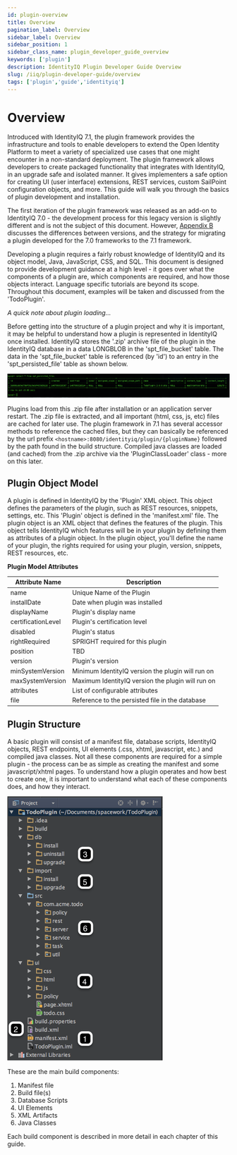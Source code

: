 ```yaml
---
id: plugin-overview
title: Overview
pagination_label: Overview
sidebar_label: Overview
sidebar_position: 1
sidebar_class_name: plugin_developer_guide_overview
keywords: ['plugin']
description: IdentityIQ Plugin Developer Guide Overview
slug: /iiq/plugin-developer-guide/overview
tags: ['plugin','guide','identityiq']
---
```


# Overview

Introduced with IdentityIQ 7.1, the plugin framework provides the infrastructure and tools to enable developers to extend the Open Identity Platform to meet a variety of specialized use cases that one might encounter in a non-standard deployment. The plugin framework allows developers to create packaged functionality that integrates with IdentityIQ, in an upgrade safe and isolated manner. It gives implementers a safe option for creating UI (user interface) extensions, REST services, custom SailPoint configuration objects, and more. This guide will walk you through the basics of plugin development and installation.

The first iteration of the plugin framework was released as an add-on to IdentityIQ 7.0 - the development process for this legacy version is slightly different and is not the subject of this document. However, [Appendix B](../appendix-b/index.md) discusses the differences between versions, and the strategy for migrating a plugin developed for the 7.0 frameworks to the 7.1 framework.

Developing a plugin requires a fairly robust knowledge of IdentityIQ and its object model, Java, JavaScript, CSS, and SQL. This document is designed to provide development guidance at a high level - it goes over what the components of a plugin are, which components are required, and how those objects interact. Language specific tutorials are beyond its scope. Throughout this document, examples will be taken and discussed from the 'TodoPlugin'.

*A quick note about plugin loading...*

Before getting into the structure of a plugin project and why it is important, it may be helpful to understand how a plugin is represented in IdentityIQ once installed. IdentityIQ stores the '.zip' archive file of the plugin in the IdentityIQ database in a data LONGBLOB in the 'spt_file_bucket' table. The data in the 'spt_file_bucket' table is referenced (by 'id') to an entry in the 'spt_persisted_file' table as shown below.

![Persisted File](../img/persisted_file.png)

Plugins load from this .zip file after installation or an application server restart. The .zip file is extracted, and all important (html, css, js, etc) files are cached for later use. The plugin framework in 7.1 has several accessor methods to reference the cached files, but they can basically be referenced by the url prefix `<hostname>:8080/identityiq/plugin/{pluginName}` followed by the path found in the build structure. Compiled java classes are loaded (and cached) from the .zip archive via the 'PluginClassLoader' class - more on this later.

## Plugin Object Model

A plugin is defined in IdentityIQ by the 'Plugin' XML object. This object defines the parameters of the plugin, such as REST resources, snippets, settings, etc. This 'Plugin' object is defined in the 'manifest.xml' file. The plugin object is an XML object that defines the features of the plugin. This object tells IdentityIQ which features will be in your plugin by defining them as attributes of a plugin object. In the plugin object, you'll define the name of your plugin, the rights required for using your plugin, version, snippets, REST resources, etc.

**Plugin Model Attributes**

|**Attribute Name**|**Description**|
| --- | --- |
|name|Unique Name of the Plugin|
|installDate|Date when plugin was installed|
|displayName|Plugin's display name|
|certificationLevel|Plugin's certification level|
|disabled|Plugin's status|
|rightRequired|SPRIGHT required for this plugin|
|position|TBD|
|version|Plugin's version|
|minSystemVersion|Minimum IdentityIQ version the plugin will run on|
|maxSystemVersion|Maximum IdentityIQ version the plugin will run on|
|attributes|List of configurable attributes|
|file|Reference to the persisted file in the database|

## Plugin Structure

A basic plugin will consist of a manifest file, database scripts, IdentityIQ objects, REST endpoints, UI elements (.css, xhtml, javascript, etc.) and compiled java classes. Not all these components are required for a simple plugin - the process can be as simple as creating the manifest and some javascript/xhtml pages. To understand how a plugin operates and how best to create one, it is important to understand what each of these components does, and how they interact.

![File Structure](../img/plugin_structure.png)

These are the main build components: 

1. Manifest file
2. Build file(s)
3. Database Scripts
4. UI Elements
5. XML Artifacts
6. Java Classes

Each build component is described in more detail in each chapter of this guide.